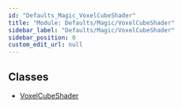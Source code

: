 ```yaml
---
id: "Defaults_Magic_VoxelCubeShader"
title: "Module: Defaults/Magic/VoxelCubeShader"
sidebar_label: "Defaults/Magic/VoxelCubeShader"
sidebar_position: 0
custom_edit_url: null
---
```


## Classes

- [VoxelCubeShader](../classes/Defaults_Magic_VoxelCubeShader.VoxelCubeShader.md)
